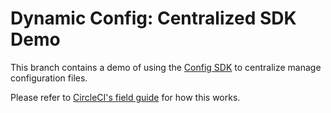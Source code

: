 # Dynamic Config: Centralized SDK Demo

This branch contains a demo of using the [Config SDK](https://circleci.com/docs/circleci-config-sdk/) to centralize manage configuration files.

Please refer to [CircleCI's field guide](https://fieldguide.circleci-labs.com/advanced_concepts/centralized_config_management/) for how this works.
